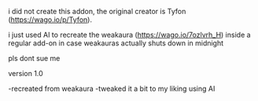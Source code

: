 i did not create this addon, the original creator is Tyfon (https://wago.io/p/Tyfon).

i just used AI to recreate the weakaura (https://wago.io/7ozlvrh_H) inside a regular add-on in case weakauras actually shuts down in midnight

pls dont sue me

version 1.0

-recreated from weakaura
-tweaked it a bit to my liking using AI
